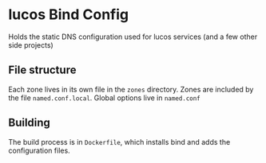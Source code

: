 # lucos Bind Config
Holds the static DNS configuration used for lucos services (and a few other side projects)

## File structure
Each zone lives in its own file in the `zones` directory.  Zones are included by the file `named.conf.local`.  Global options live in `named.conf`

## Building
The build process is in `Dockerfile`, which installs bind and adds the configuration files.